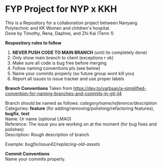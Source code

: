 # FYP Project for NYP x KKH
This is a Repository for a collaboration project between Nanyang Polytechnic and KK Women and children's hospital. 
<br>Done by Timothy, Rena, Daphne, and Zhi Kai (Term 1)

**Respository rules to follow**
1. **NEVER PUSH CODE TO MAIN BRANCH** (until its completely done)
2. Only show main branch to client (exceptions r ok)
3. Make sure all code is bug free before merging
4. Follow naming conventions pls (see below)
5. Name your commits properly (so future group wont kill you)
6. Report all issues to issue tracker and use proper labels

**Branch Conventions**
Taken from https://dev.to/varbsan/a-simplified-convention-for-naming-branches-and-commits-in-git-il4

Branch should be named as follows: _category/name/reference/description_
<br>Categories: **feature** (for adding/removing/polishing/refactoring features), **bugfix**, **test**
<br>Name: Ur name (optional LMAO)
<br>Reference: The issue you are working on at the moment (for bug fixes and polishes)
<br>Description: Rough description of branch

Example: _bugfix/issue42/replacing-old-assets_

**Commit Conventions**
<br>Name your commits properly.
